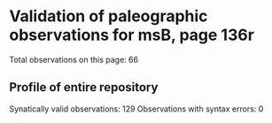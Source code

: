 # Validation of paleographic observations for msB, page 136r

Total observations on this page: 66

## Profile of entire repository
Synatically valid observations:  129
Observations with syntax errors:  0
